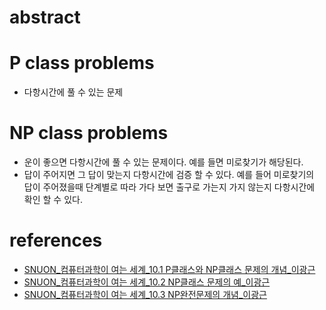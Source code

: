 # abstract

# P class problems

- 다항시간에 풀 수 있는 문제

# NP class problems

- 운이 좋으면 다항시간에 풀 수 있는 문제이다. 예를 들면 미로찾기가 해당된다.
- 답이 주어지면 그 답이 맞는지 다항시간에 검증 할 수 있다. 예를 들어 미로찾기의 답이 주어졌을때 
  단계별로 따라 가다 보면 출구로 가는지 가지 않는지 다항시간에 확인 할 수 있다.

# references

- [SNUON_컴퓨터과학이 여는 세계_10.1 P클래스와 NP클래스 문제의 개념_이광근](https://www.youtube.com/watch?v=SW0fRQQYkdA&index=34&list=PL0Nf1KJu6Ui7yoc9RQ2TiiYL9Z0MKoggH)
- [SNUON_컴퓨터과학이 여는 세계_10.2 NP클래스 문제의 예_이광근](https://www.youtube.com/watch?v=6rmJb_6Vx18&index=34&list=PL0Nf1KJu6Ui7yoc9RQ2TiiYL9Z0MKoggH#t=5.577024)
- [SNUON_컴퓨터과학이 여는 세계_10.3 NP완전문제의 개념_이광근](https://www.youtube.com/watch?v=J4d2T7XnOT4&index=36&list=PL0Nf1KJu6Ui7yoc9RQ2TiiYL9Z0MKoggH)
